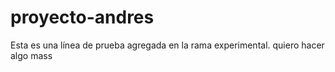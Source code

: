 # proyecto-andres
Esta es una línea de prueba agregada en la rama experimental.
quiero hacer algo mass